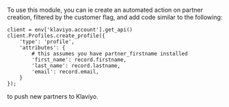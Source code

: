 To use this module, you can ie create an automated action on partner
creation, filtered by the customer flag, and add code similar to the
following:

    client = env['klaviyo.account'].get_api()
    client.Profiles.create_profile({
        'type': 'profile',
        'attributes': {
            # this assumes you have partner_firstname installed
            'first_name': record.firstname,
            'last_name': record.lastname,
            'email': record.email,
        }
    });

to push new partners to Klaviyo.
